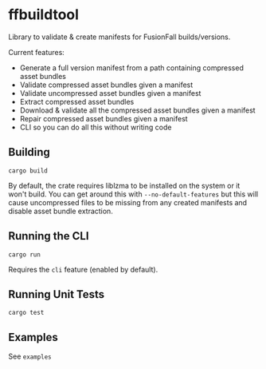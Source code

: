 # ffbuildtool

Library to validate & create manifests for FusionFall builds/versions.

Current features:
- Generate a full version manifest from a path containing compressed asset bundles
- Validate compressed asset bundles given a manifest
- Validate uncompressed asset bundles given a manifest
- Extract compressed asset bundles
- Download & validate all the compressed asset bundles given a manifest
- Repair compressed asset bundles given a manifest
- CLI so you can do all this without writing code

## Building

```
cargo build
```

By default, the crate requires liblzma to be installed on the system or it won't build. You can get around this with `--no-default-features` but this will cause uncompressed files to be missing from any created manifests and disable asset bundle extraction.

## Running the CLI

```
cargo run
```

Requires the `cli` feature (enabled by default).

## Running Unit Tests

```
cargo test
```

## Examples

See `examples`